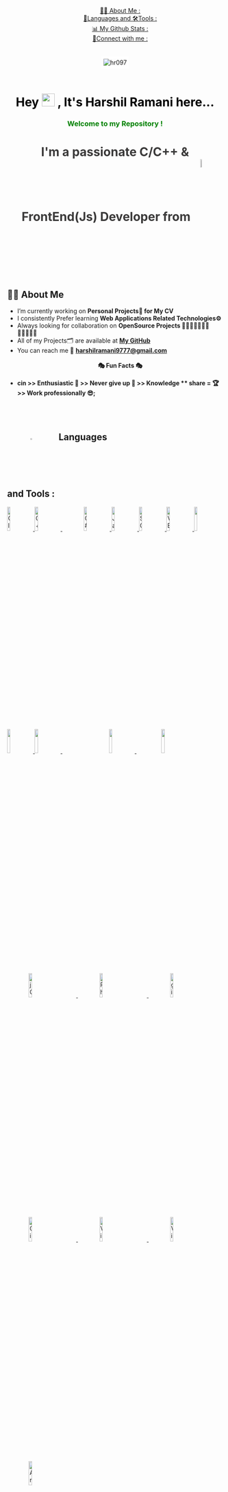 
<center>
  <div  align="center">
    <ul style="list-style-type:none;">
      <li>
        <a href="#about-me">👩‍💻 About Me : </a>
      </li>
      <li>
        <a
           href="#languages-and-tools">🧬Languages and 🛠Tools : </a>
      </li>
      <li>
        <a href="#my-github-stats">📊 My Github Stats : </a>
      </li>
      <li>
        <a href="#connect-with-me">🔗Connect with me : </a>
      </li>
    </ul>
    <img style="max-width:auto;max-height:70%;border:5px solid white; margin:20px;" src="https://i.pinimg.com/736x/cb/c3/d6/cbc3d6bdbd5d5677272ae4f5fbcefdcf.jpg" alt="hr097">
  </div>
</center>


<h1 align="center" style="color:black;">Hey  
  <img src="https://raw.githubusercontent.com/MartinHeinz/MartinHeinz/master/wave.gif" width="30px">
  , It's Harshil Ramani here...
</h1>

<h3 align="center" id="you__Can__give__animation" style="color:green;">
  Welcome to my Repository !  
  <br> 
  <h1 id="you__Can__give__animation" style="color:rgb(58, 57, 57);" align="center">
    I'm a passionate C/C++ & FrontEnd(Js) Developer from <img style="width:7%;height:7%;" align="center" src="https://cdn-icons-png.flaticon.com/512/256/256672.png" alt="India">
  </h1>
</h3>
     <h2 id="about-me" id="about-me">👩‍💻 About Me </h2>
     <ul>
     <li>   I’m currently working on <strong>Personal Projects🚀 for My CV</strong></li>
     <li>   I consistently  Prefer learning <strong> Web Applications Related Technologies⚙ </strong></li>  
     <li>   Always looking for collaboration on <strong>OpenSource Projects 🤝🏻👨🏻‍🤝‍👨🏻👩🏻‍🤝‍🧑🏻</strong></li>
     <li>   All of my Projects🗂 are available at <strong><a href="https://github.com/hr097?tab=repositories">My GitHub</a></strong></li>
     <li>   You can reach me 📧 <strong><a href="mailto:harshilramani9777@gmail.com">harshilramani9777@gmail.com</a></strong></li>
     <br>
      <center>
        <li style="list-style-type: none;" align="center">
          <strong>🎭 Fun Facts 🎭</strong>
        </li>
     </center>
     <br>
     <li>   <strong>cin >> Enthusiastic 🔭 >> Never give up 🎯 >> Knowledge ** share = 🏆>> Work professionally 😎; </strong></li>
     </ul>
     
     
 <h2 style="display: inline-block;" id="languages-and-tools">
  <img src="https://cdn-icons-png.flaticon.com/512/759/759823.png" style="width:3%;height:3%;margin:20%; margin-bottom:0px;" alt="🚀"> Languages 
  and Tools :</h2>
  
    
<div align="left">
<a href="https://https://en.wikipedia.org/wiki/C_(programming_language)" target="_blank"><img style="width:12%;height:12%;" src="https://upload.wikimedia.org/wikipedia/commons/archive/3/35/20190417225046%21The_C_Programming_Language_logo.svg" alt="C language"/> </a>
<a href="https://en.wikipedia.org/wiki/C%2B%2B" target="_blank"> <img style="width:12%;height:12%;" src="https://cdn-icons-png.flaticon.com/512/6132/6132222.png" alt="C++ language"/> </a>
<a href="https://en.wikipedia.org/wiki/C_Sharp_(programming_language)" target="_blank"> <img style="width:12%;height:12%;margin-left:10%;" src="https://cdn-icons-png.flaticon.com/512/6132/6132221.png" alt="C# language" /> </a> 
     <a href="https://en.wikipedia.org/wiki/Java" target="_blank"> <img style="width:12%;height:12%;" src="https://cdn-icons-png.flaticon.com/512/226/226777.png" alt="Java Language"/> </a>
     <a href="https://en.wikipedia.org/wiki/SQL" target="_blank"> <img style="width:12%;height:12%;" src="https://cdn-icons-png.flaticon.com/512/337/337953.png" alt="SQL Language"/> </a> 
	 <a href="https://en.wikipedia.org/wiki/HTML5rg/wiki/VB_.net" target="_blank">   <img style="width:12%;height:12%;"  src="https://encrypted-tbn0.gstatic.com/images?q=tbn:ANd9GcSQFyQxBfnQJoWB-YCt6OBA-_NYW8p6dkW92qshDpbeljhH3e9gr-P7b0AH1R6xJ5OtcoI&usqp=CAU" alt="VB .NET"/> </a> 
	 <a href="https://en.wikipedia.org/wiki/HTML5" target="_blank"> <img style="width:12%;height:12%;" src="https://cdn-icons-png.flaticon.com/512/1051/1051277.png"/> </a> 
	 <a href="https://en.wikipedia.org/wiki/CSS3" target="_blank"> <img style="width:12%;height:12%;" src="https://cdn-icons-png.flaticon.com/512/732/732190.png"/> </a> 
     <a style="padding-right:8px;" href="https://en.wikipedia.org/wiki/SASS" target="_blank"> <img style="width:12%;height:12%;" src="https://cdn-icons-png.flaticon.com/512/5968/5968358.png"/>   </a> 
     <a style="padding-right:8px;" href="https://en.wikipedia.org/wiki/Bootstrap5" target="_blank"> <img style="width:12%;height:12%;margin-left:20%;" src="https://cdn-icons-png.flaticon.com/512/5968/5968672.png"/>   </a>
	 <a href="https://en.wikipedia.org/wiki/JavaScript" target="_blank"> <img style="width:12%;height:12%;margin:10%;" src="https://cdn-icons-png.flaticon.com/512/5968/5968292.png"/>   </a> 
     <a href="https://en.wikipedia.org/wiki/jQuery" target="_blank"> <img style="width:12%;height:12%;margin:10%;" src="https://encrypted-tbn0.gstatic.com/images?q=tbn:ANd9GcToCzhpr8bSpemVkodXqVeeGgtrAHOmsBt1sZWEDlBwmaUcTMzOCydWzhXh3JNr7wCGyyo&usqp=CAU" alt="jQuery"/>   </a> 
     <a href="https://en.wikipedia.org/wiki/Php" target="_blank"> <img style="width:12%;height:12%;margin:10%;" src="https://cdn-icons-png.flaticon.com/512/5968/5968332.png" alt="Php"/>   </a> 
     <a href="https://en.wikipedia.org/wiki/git" target="_blank"> <img style="width:12%;height:12%;margin:10%;" src="https://camo.githubusercontent.com/87205c8a0904b29e3e32375dbb34f625930891aee0ecdcfa3926ccc78f367a70/68747470733a2f2f696d672e69636f6e73382e636f6d2f636f6c6f722f3435322f6769742e706e67" alt="git" style="width:100px;height:75px"/> </a>   
     <a href="https://en.wikipedia.org/wiki/github" target="_blank"> <img  style="width:12%;height:12%;margin:10%;"  src="https://cdn-icons.flaticon.com/png/512/3291/premium/3291667.png?token=exp=1643041089~hmac=e9de850c09067ad29d2ee59f2a2b6105" alt="Github"/> </a> 
     <a href="https://en.wikipedia.org/wiki/visual studio code" target="_blank"> <img style="width:12%;height:12%;margin:10%;" src="https://upload.wikimedia.org/wikipedia/commons/thumb/9/9a/Visual_Studio_Code_1.35_icon.svg/2048px-Visual_Studio_Code_1.35_icon.svg.png" alt="Visual studio code" /> </a> 
     <a href="https://en.wikipedia.org/wiki/visual studio 2022" target="_blank"> <img style="width:12%;height:12%;margin:10%;" src="https://encrypted-tbn0.gstatic.com/images?q=tbn:ANd9GcSdXXgUVsDTyeTG1N85Bf-vpUpJe-BYsEbHxMFKb5ePZhx1bwL4pMyYX4LGQSLtp2rBMWc&usqp=CAU" alt="Visual studio 2022"/>
     </a>
     <a href="https://en.wikipedia.org/wiki/Arduino" target="_blank">
       <img style="width:12%;height:12%;margin:10%;" src="https://encrypted-tbn0.gstatic.com/images?q=tbn:ANd9GcQV4OeA05Db9Rm6mE1fZP-fs2LczVcXa31N6qHGAWnwWC6d4gZirgFvmU9WCxPpqAC-RKQ&usqp=CAU" alt="Arduino" /> 
     </a>
     
</div>
	
<br>
